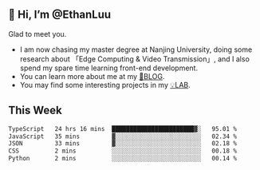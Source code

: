 ## 👋 Hi, I’m @EthanLuu

Glad to meet you.

- I am now chasing my master degree at Nanjing University, doing some research about 「Edge Computing & Video Transmission」, and I also spend my spare time learning front-end development.
- You can learn more about me at my [📝BLOG](https://blog.ethanloo.cn).
- You may find some interesting projects in my [💡LAB](https://lab.ethanloo.cn).

## This Week
<!--START_SECTION:waka-->

```txt
TypeScript   24 hrs 16 mins  ███████████████████████▓░   95.01 %
JavaScript   35 mins         ▓░░░░░░░░░░░░░░░░░░░░░░░░   02.34 %
JSON         33 mins         ▓░░░░░░░░░░░░░░░░░░░░░░░░   02.18 %
CSS          2 mins          ░░░░░░░░░░░░░░░░░░░░░░░░░   00.18 %
Python       2 mins          ░░░░░░░░░░░░░░░░░░░░░░░░░   00.14 %
```

<!--END_SECTION:waka-->
